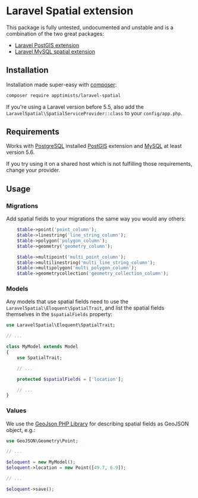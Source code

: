 # Laravel Spatial extension

This package is fully untested, undocumented and unstable and is a combination of the two great packages:

-   [Laravel PostGIS extension](https://github.com/njbarrett/laravel-postgis)
-   [Laravel MySQL spatial extension](https://github.com/grimzy/laravel-mysql-spatial)

## Installation

Installation made super-easy with [composer](https://getcomposer.org):

```bash
composer require apptimists/laravel-spatial
```

If you're using a Laravel version before 5.5, also add the `LaravelSpatial\SpatialServiceProvider::class` to your `config/app.php`.

## Requirements

Works with [PostgreSQL](https://www.postgresql.org) installed [PostGIS](http://postgis.net) extension and [MySQL](http://mysql.com) at least version 5.6.

If you try using it on a shared host which is not fulfilling those requirements, change your provider.

## Usage

### Migrations

Add spatial fields to your migrations the same way you would any others:

```php
    $table->point('point_column');
    $table->linestring('line_string_column');
    $table->polygon('polygon_column');
    $table->geometry('geometry_column');

    $table->multipoint('multi_point_column');
    $table->multilinestring('multi_line_string_column');
    $table->multipolygon('multi_polygon_column');
    $table->geometrycollection('geometry_collection_column');
```

### Models

Any models that use spatial fields need to use the `LaravelSpatial\Eloquent\SpatialTrait`, and list the spatial fields themselves in the `$spatialFields` property:

```php
use LaravelSpatial\Eloquent\SpatialTrait;

// ...

class MyModel extends Model
{
    use SpatialTrait;

    // ...

    protected $spatialFields = ['location'];

    // ...
}
```

### Values

We use the [GeoJson PHP Library](http://jmikola.github.io/geojson/) for describing spatial fields as GeoJSON object, e.g.:

```php
use GeoJSON\Geometry\Point;

// ...

$eloquent = new MyModel();
$eloquent->location = new Point([49.7, 6.9]);

// ...

$eloquent->save();
```
